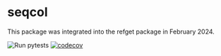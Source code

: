 # seqcol

This package was integrated into the refget package in February 2024.

![Run pytests](https://github.com/refgenie/seqcol/workflows/Run%20pytests/badge.svg) [![codecov](https://codecov.io/gh/refgenie/seqcol/branch/master/graph/badge.svg)](https://codecov.io/gh/refgenie/seqcol)
